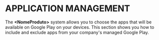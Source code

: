 # APPLICATION MANAGEMENT

The **\<NomeProduto>** system allows you to choose the apps that will be available on Google Play on your devices. This section shows you how to include and exclude apps from your company's managed Google Play.
